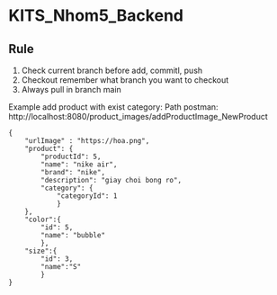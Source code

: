 # KITS_Nhom5_Backend

## Rule
1. Check current branch before add, commitl, push
2. Checkout remember what branch you want to checkout
3. Always pull in branch main

Example add product with exist category:
Path postman: http://localhost:8080/product_images/addProductImage_NewProduct
```
{
    "urlImage" : "https://hoa.png",
    "product": {
        "productId": 5,
        "name": "nike air",
        "brand": "nike",
        "description": "giay choi bong ro",
        "category": {
            "categoryId": 1
            }
    },
    "color":{
        "id": 5,
        "name": "bubble"   
        },
    "size":{
        "id": 3,
        "name":"S"
        }
}

```